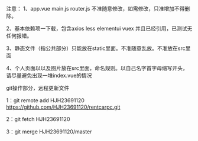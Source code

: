 注意：
1、app.vue main.js router.js 不准随意修改，如需修改，只准增加不得删除。

2、基本依赖项一下载，包含axios less elementui vuex 并且已经引用，已测试无任何报错。

3、静态文件（指公共部分）只能放在static里面。不准随意乱放。不准放在src里面

4、个人页面以以及图片放在src里面，命名规则。以自己名字首字母缩写开头，请尽量避免出现一堆index.vue的情况

git操作部分，远程更新文件

1：git remote add HJH23691120 https://github.com/HJH23691120/rentcarpc.git


2：git fetch HJH23691120


3：git merge HJH23691120/master
